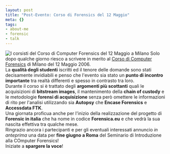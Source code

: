 ```yaml
--- 
layout: post
title: "Post-Evento: Corso di Forensics del 12 Maggio"
meta: {}
tags: 
- about-me
- forensic
- talk
---
```

![I corsisti del Corso di Computer Forensics del 12 Maggio a Milano](http://fast.mgpf.it/CIMG0344.JPG) Solo dopo qualche giorno riesco a scrivere in merito al [Corso di Computer Forensics](http://www.lastknight.com/2006/03/21/milano-12-maggio-seminario-di-introduzione-alla-computer-forensics/) di Milano del 12 Maggio 2006.  
La **qualità degli studenti** iscritti ed il tenore delle domande sono stati decisamente invidiabili e penso che l'evento sia stato un **punto di incontro importante** tra realtà differenti e spesso in contrasto tra loro.  
Durante il corso si è trattato degli **argomenti più scottanti** quali le acquisizioni di **bitstream images**, il mantenimento della **chain of custody** e le metodologie **forensi di acquisizione** senza però omettere le informazioni di rito per l'analisi utilizzando sia **Autopsy** che **Encase Forensics** e **Accessdata FTK**.  
Una giornata proficua anche per l'inizio della realizzazione del progetto di **Forensic in italia** che ha nome in codice **Forensica.eu** e che vedrà la sua nascita effettiva tra qualche mese.  
Ringrazio ancora i partecipanti e per gli eventuali interessati annuncio *in anteprima* una data per **fine giugno a Roma** del Seminario di Introduzione alla COmputer Forensics!  
Iniziate a **spargere la voce**! 
